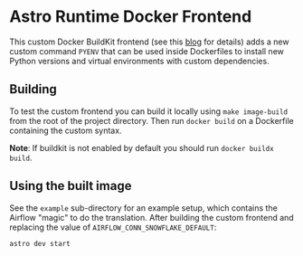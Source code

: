 # Astro Runtime Docker Frontend

This custom Docker BuildKit frontend (see this [blog]( https://www.docker.com/blog/compiling-containers-dockerfiles-llvm-and-buildkit/) for details)
adds a new custom command `PYENV` that can be used inside Dockerfiles to install new Python versions
and virtual environments with custom dependencies.

## Building

To test the custom frontend you can build it locally using `make image-build` from the root of the
project directory. Then run `docker build` on a Dockerfile containing the custom syntax.

**Note**: If buildkit is not enabled by default you should run `docker buildx build`.

## Using the built image

See the `example` sub-directory for an example setup, which contains the Airflow "magic" to do the
translation. After building the custom frontend and replacing the value of `AIRFLOW_CONN_SNOWFLAKE_DEFAULT`:

```
astro dev start
```
